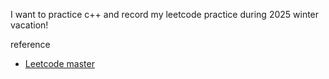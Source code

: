 I want to practice c++ and record my leetcode practice during 2025 winter vacation!

reference
- [Leetcode master](https://github.com/youngyangyang04/leetcode-master/tree/master)

